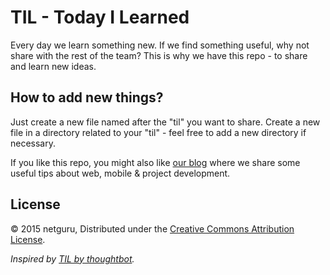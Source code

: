 # TIL - Today I Learned

Every day we learn something new. If we find something useful, why not share with the rest of the team? This is why we have this repo - to share and learn new ideas.


## How to add new things?

Just create a new file named after the "til" you want to share. Create a new file in a directory related to your "til" - feel free to add a new directory if necessary.

If you like this repo, you might also like [our blog](https://netguru.co) where we share some useful tips about web, mobile & project development. 

## License

© 2015 netguru, Distributed under the [Creative Commons Attribution License](https://creativecommons.org/licenses/by/3.0/).

*Inspired by [TIL by thoughtbot](https://github.com/thoughtbot/til).*
